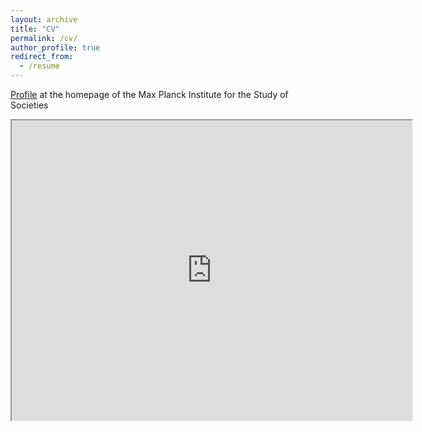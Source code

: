 ```yaml
---
layout: archive
title: "CV"
permalink: /cv/
author_profile: true
redirect_from:
  - /resume
---
```



[Profile](https://www.mpifg.de/person/111589) at the homepage of the Max Planck Institute for the Study of Societies

<iframe src="https://drive.google.com/file/d/13QKkLNftn9pm2H0Ge3ZuHC1w7VSS3AkA/preview" width="640" height="480" allow="autoplay"></iframe>
